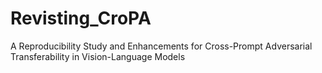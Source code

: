 # Revisting_CroPA
A Reproducibility Study and Enhancements for Cross-Prompt Adversarial Transferability in Vision-Language Models

